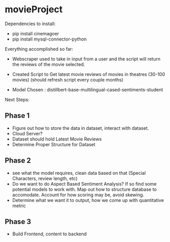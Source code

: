 # movieProject

Dependencies to install:
 - pip install cinemagoer
 - pip install mysql-connector-python

Everything accomplished so far: 
- Webscraper used to take in input from a user and the script will return the reviews of the movie selected.  

- Created Script to Get latest movie reviews of movies in theatres (30-100 movies) (should refresh script every couple months)  

- Model Chosen : distillbert-base-multilingual-cased-sentiments-student  

Next Steps:

Phase 1
-------
 - Figure out how to store the data in dataset, interact with dataset.
 - Cloud Server? 
 - Dataset should hold Latest Movie Reviews
 - Determine Proper Structure for Dataset


 Phase 2
 -------
 - see what the model requires, clean data based on that (Special Characters, review length, etc)
 - Do we want to do Aspect Based Sentiment Analysis? If so find some potential models to work with. Map out how to structure database to accomodate. Account for how scoring may be, avoid skewing.  
 - Determine what we want it to output, how we come up with quantitative metric


Phase 3
-------
 - Build Frontend, content to backend  


